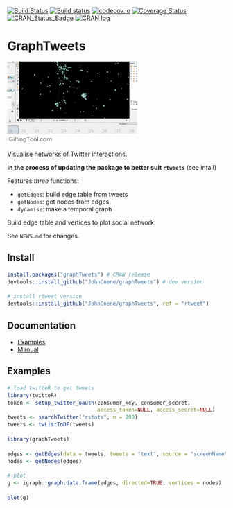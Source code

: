 [![Build Status](https://travis-ci.org/JohnCoene/graphTweets.svg?branch=master)](https://travis-ci.org/JohnCoene/graphTweets)
[![Build status](https://ci.appveyor.com/api/projects/status/t37a595yg5eb2sx6/branch/master?svg=true)](https://ci.appveyor.com/project/JohnCoene/graphtweets/branch/master)
[![codecov.io](https://codecov.io/github/JohnCoene/graphTweets/coverage.svg?branch=master)](https://codecov.io/github/JohnCoene/graphTweets?branch=master)
[![Coverage Status](https://img.shields.io/coveralls/JohnCoene/graphTweets.svg)](https://coveralls.io/r/JohnCoene/graphTweets?branch=master)
[![CRAN_Status_Badge](http://www.r-pkg.org/badges/version/graphTweets)](http://cran.r-project.org/package=graphTweets)
[![CRAN log](http://cranlogs.r-pkg.org/badges/grand-total/graphTweets)](http://cranlogs.r-pkg.org/badges/graphTweets)

# GraphTweets #

![gephi.gif](https://github.com/JohnCoene/docs/raw/master/output.gif)

Visualise networks of Twitter interactions.

**In the process of updating the package to better suit `rtweets`** (see intall)

Features *three* functions:

* `getEdges`: build edge table from tweets
* `getNodes`: get nodes from edges
* `dynamise`: make a temporal graph

Build edge table and vertices to plot social network.

See `NEWS.md` for changes.

## Install

```R
install.packages("graphTweets") # CRAN release
devtools::install_github("JohnCoene/graphTweets") # dev version

# install rtweet version
devtools::install_github("JohnCoene/graphTweets", ref = "rtweet")
```

## Documentation ##

* [Examples](http://johncoene.github.io/projects/ex/graphTweets_examples.html)
* [Manual](http://johncoene.github.io/projects/docs/GraphTweets.pdf)

## Examples ##

```R
# load twitteR to get tweets
library(twitteR)
token <- setup_twitter_oauth(consumer_key, consumer_secret, 
                             access_token=NULL, access_secret=NULL)
tweets <- searchTwitter("rstats", n = 200)
tweets <- twListToDF(tweets)

library(graphTweets)

edges <- getEdges(data = tweets, tweets = "text", source = "screenName")
nodes <- getNodes(edges)

# plot
g <- igraph::graph.data.frame(edges, directed=TRUE, vertices = nodes)

plot(g)
```